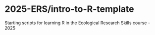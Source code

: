 # 2025-ERS/intro-to-R-template
Starting scripts for learning R in the Ecological Research Skills course - 2025
